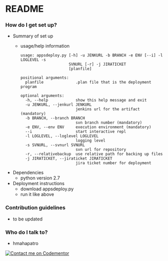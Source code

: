 # README #

### How do I get set up? ###

* Summary of set up
  * usage/help information
  
        usage: appsdeploy.py [-h] -u JENKURL -b BRANCH -e ENV [--i] -l LOGLEVEL -s
                             SVNURL [-r] -j JIRATICKET
                             [planfile]

        positional arguments:
          planfile              .plan file that is the deployment program

        optional arguments:
          -h, --help            show this help message and exit
          -u JENKURL, --jenkurl JENKURL
                                jenkins url for the artifact (mandatory)
          -b BRANCH, --branch BRANCH
                                svn branch number (mandatory)
          -e ENV, --env ENV     execution environment (mandatory)
          --i                   start interactive repl
          -l LOGLEVEL, --loglevel LOGLEVEL
                                logging level
          -s SVNURL, --svnurl SVNURL
                                svn url for repository
          -r, --relativebackup  use relative path for backing up files
          -j JIRATICKET, --jiraticket JIRATICKET
                                jira ticket number for deployment


* Dependencies
  * python version 2.7
* Deployment instructions
  * download appsdeploy.py
  * run it like above

### Contribution guidelines ###

* to be updated

### Who do I talk to? ###

* hmahapatro

[![Contact me on Codementor](https://www.codementor.io/m-badges/heerdyesmahapatro/contact-me.svg)](https://www.codementor.io/@heerdyesmahapatro?refer=badge)
